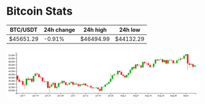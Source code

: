 # Bitcoin Stats

BTC/USDT|24h change|24h high|24h low|
|---|---|---|---|
|$45651.29|-0.91%|$46494.99|$44132.29|

<img src="./chart.svg">
